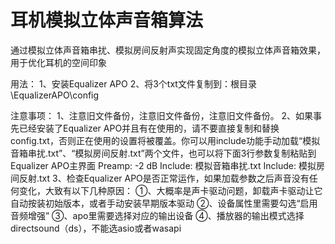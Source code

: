 # 耳机模拟立体声音箱算法
通过模拟立体声音箱串扰、模拟房间反射声实现固定角度的模拟立体声音箱效果，用于优化耳机的空间印象

用法：
1、安装Equalizer APO
2、将3个txt文件复制到：根目录\EqualizerAPO\config

注意事项：
1、注意旧文件备份，注意旧文件备份，注意旧文件备份。
2、如果事先已经安装了Equalizer APO并且有在使用的，请不要直接复制和替换config.txt，否则正在使用的设置将被覆盖。你可以用include功能手动加载“模拟音箱串扰.txt”、“模拟房间反射.txt”两个文件，也可以将下面3行参数复制粘贴到Equalizer APO主界面
Preamp: -2 dB
Include: 模拟音箱串扰.txt
Include: 模拟房间反射.txt
3、检查Equalizer APO是否正常运作，如果加载参数之后声音没有任何变化，大致有以下几种原因：
①、大概率是声卡驱动问题，卸载声卡驱动让它自动按装初始版本，或者手动安装早期版本驱动
②、设备属性里需要勾选“启用音频增强”
③、apo里需要选择对应的输出设备
④、播放器的输出模式选择directsound（ds），不能选asio或者wasapi

